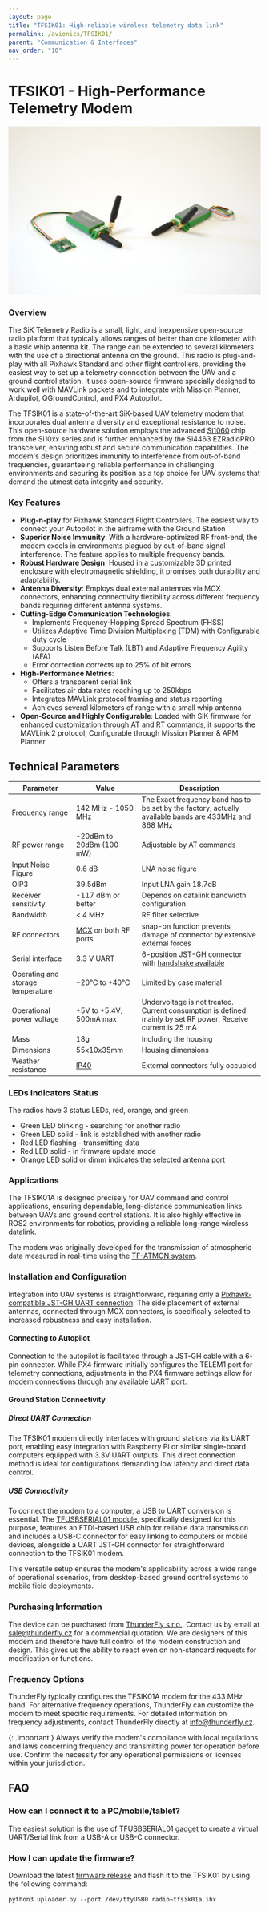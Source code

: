 ```yaml
---
layout: page
title: "TFSIK01: High-reliable wireless telemetry data link"
permalink: /avionics/TFSIK01/
parent: "Communication & Interfaces"
nav_order: "10"
---
```


# TFSIK01 - High-Performance Telemetry Modem


![TFSIK01 pair with USB-C converter](https://raw.githubusercontent.com/ThunderFly-aerospace/TFSIK01/TFSIK01A/doc/img/TFSIK01_pair.jpg)

### Overview

The SiK Telemetry Radio is a small, light, and inexpensive open-source radio platform that typically allows ranges of better than one kilometer with a basic whip antenna kit. The range can be extended to several kilometers with the use of a directional antenna on the ground. This radio is plug-and-play with all Pixhawk Standard and other flight controllers, providing the easiest way to set up a telemetry connection between the UAV and a ground control station. It uses open-source firmware specially designed to work well with MAVLink packets and to integrate with Mission Planner, Ardupilot, QGroundControl, and PX4 Autopilot.

The TFSIK01 is a state-of-the-art SiK-based UAV telemetry modem that incorporates dual antenna diversity and exceptional resistance to noise. This open-source hardware solution employs the advanced [Si1060](https://www.silabs.com/documents/public/data-sheets/Si106x-8x.pdf) chip from the Si10xx series and is further enhanced by the Si4463 EZRadioPRO transceiver, ensuring robust and secure communication capabilities. The modem's design prioritizes immunity to interference from out-of-band frequencies, guaranteeing reliable performance in challenging environments and securing its position as a top choice for UAV systems that demand the utmost data integrity and security.

### Key Features

- **Plug-n-play** for Pixhawk Standard Flight Controllers. The easiest way to connect your Autopilot in the airframe with the Ground Station 
- **Superior Noise Immunity**: With a hardware-optimized RF front-end, the modem excels in environments plagued by out-of-band signal interference. The feature applies to multiple frequency bands.
- **Robust Hardware Design**: Housed in a customizable 3D printed enclosure with electromagnetic shielding, it promises both durability and adaptability.
- **Antenna Diversity**: Employs dual external antennas via MCX connectors, enhancing connectivity flexibility across different frequency bands requiring different antenna systems.
- **Cutting-Edge Communication Technologies**:
  - Implements Frequency-Hopping Spread Spectrum (FHSS)
  - Utilizes Adaptive Time Division Multiplexing (TDM) with Configurable duty cycle
  - Supports Listen Before Talk (LBT) and Adaptive Frequency Agility (AFA)
  - Error correction corrects up to 25% of bit errors 
- **High-Performance Metrics**:
  - Offers a transparent serial link
  - Facilitates air data rates reaching up to 250kbps
  - Integrates MAVLink protocol framing and status reporting
  - Achieves several kilometers of range with a small whip antenna
- **Open-Source and Highly Configurable**: Loaded with SiK firmware for enhanced customization through AT and RT commands, it supports the MAVLink 2 protocol, Configurable through Mission Planner & APM Planner


## Technical Parameters

| Parameter | Value | Description |
|-----------|-------|-------------|
| Frequency range | 142 MHz - 1050 MHz | The Exact frequency band has to be set by the factory, actually available bands are 433MHz and 868 MHz|
| RF power range | -20dBm to 20dBm (100 mW) | Adjustable by AT commands |
| Input Noise Figure | 0.6 dB |  LNA noise figure |
| OIP3 |  39.5dBm | Input LNA gain 18.7dB|
| Receiver sensitivity|  -117 dBm or better | Depends on datalink bandwidth configuration |
| Bandwidth |  < 4 MHz | RF filter selective |
| RF connectors| [MCX](https://en.wikipedia.org/wiki/MCX_connector) on both RF ports | snap-on function prevents damage of connector by extensive external forces|
| Serial interface| 3.3 V UART | 6-position JST-GH connector with [handshake available](https://en.wikipedia.org/wiki/Universal_asynchronous_receiver-transmitter) |
| Operating and storage temperature | −20°C to +40°C | Limited by case material |
| Operational power voltage | +5V to +5.4V, 500mA max | Undervoltage is not treated. Current consumption is defined mainly by set RF power, Receive current is 25 mA|
| Mass | 18g | Including the housing |
| Dimensions | 55x10x35mm | Housing dimensions |
| Weather resistance | [IP40](https://en.wikipedia.org/wiki/IP_Code) | External connectors fully occupied |

### LEDs Indicators Status 

The radios have 3 status LEDs, red, orange, and green

- Green LED blinking - searching for another radio
- Green LED solid - link is established with another radio
- Red LED flashing - transmitting data
- Red LED solid - in firmware update mode
- Orange LED solid or dimm indicates the selected antenna port 

### Applications

The TFSIK01A is designed precisely for UAV command and control applications, ensuring dependable, long-distance communication links between UAVs and ground control stations. It is also highly effective in ROS2 environments for robotics, providing a reliable long-range wireless datalink.

The modem was originally developed for the transmission of atmospheric data measured in real-time using the [TF-ATMON system](https://docs.thunderfly.cz/instruments/TF-ATMON).

### Installation and Configuration

Integration into UAV systems is straightforward, requiring only a [Pixhawk-compatible JST-GH UART connection](https://github.com/pixhawk/Pixhawk-Standards/blob/master/DS-009%20Pixhawk%20Connector%20Standard.pdf). The side placement of external antennas, connected through MCX connectors, is specifically selected to increased robustness and easy installation.

#### Connecting to Autopilot

Connection to the autopilot is facilitated through a JST-GH cable with a 6-pin connector. While PX4 firmware initially configures the TELEM1 port for telemetry connections, adjustments in the PX4 firmware settings allow for modem connections through any available UART port.

#### Ground Station Connectivity

##### Direct UART Connection

The TFSIK01 modem directly interfaces with ground stations via its UART port, enabling easy integration with Raspberry Pi or similar single-board computers equipped with 3.3V UART outputs. This direct connection method is ideal for configurations demanding low latency and direct data control.

##### USB Connectivity

To connect the modem to a computer, a USB to UART conversion is essential. The [TFUSBSERIAL01 module](https://docs.thunderfly.cz/avionics/TFUSBSERIAL01/), specifically designed for this purpose, features an FTDI-based USB chip for reliable data transmission and includes a USB-C connector for easy linking to computers or mobile devices, alongside a UART JST-GH connector for straightforward connection to the TFSIK01 modem.

This versatile setup ensures the modem's applicability across a wide range of operational scenarios, from desktop-based ground control systems to mobile field deployments.

### Purchasing Information

The device can be purchased from [ThunderFly s.r.o.](https://www.thunderfly.cz/). Contact us by email at sale@thunderfly.cz for a commercial quotation. We are designers of this modem and therefore have full control of the modem construction and design. This gives us the ability to react even on non-standard requests for modification or functions.

### Frequency Options

ThunderFly typically configures the TFSIK01A modem for the 433 MHz band. For alternative frequency operations, ThunderFly can customize the modem to meet specific requirements. For detailed information on frequency adjustments, contact ThunderFly directly at [info@thunderfly.cz](mailto:info@thunderfly.cz).

{: .important }
Always verify the modem's compliance with local regulations and laws concerning frequency and transmitting power for operation before use. Confirm the necessity for any operational permissions or licenses within your jurisdiction.


## FAQ

### How can I connect it to a PC/mobile/tablet?

The easiest solution is the use of [TFUSBSERIAL01 gadget](https://docs.thunderfly.cz/avionics/TFUSBSERIAL01/) to create a virtual UART/Serial link from a USB-A or USB-C connector.


### How I can update the firmware?

Download the latest [firmware release](https://github.com/ThunderFly-aerospace/SiK/releases) and flash it to the TFSIK01 by using the following command:

    python3 uploader.py --port /dev/ttyUSB0 radio~tfsik01a.ihx 

